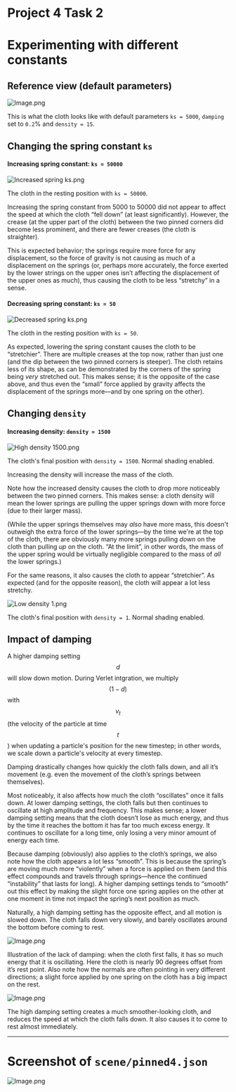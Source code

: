 # Project 4 Task 2

# Experimenting with different constants

## Reference view (default parameters)

![Image.png](Project%204%20Task%202.assets/Image.png)

This is what the cloth looks like with default parameters `ks = 5000`, `damping` set to `0.2`% and `density = 15`.

## Changing the spring constant `ks`

#### Increasing spring constant: `ks = 50000`

![Increased spring ks.png](Project%204%20Task%202.assets/Increased%20spring%20ks.png)

The cloth in the resting position with `ks = 50000`.

Increasing the spring constant from 5000 to 50000 did not appear to affect the speed at which the cloth “fell down” (at least significantly). However, the crease (at the upper part of the cloth) between the two pinned corners did become less prominent, and there are fewer creases (the cloth is straighter).

This is expected behavior; the springs require more force for any displacement, so the force of gravity is not causing as much of a displacement on the springs (or, perhaps more accurately, the force exerted by the lower strings on the upper ones isn’t affecting the displacement of the upper ones as much), thus causing the cloth to be less “stretchy” in a sense.

#### Decreasing spring constant: `ks = 50`

![Decreased spring ks.png](Project%204%20Task%202.assets/Decreased%20spring%20ks.png)

The cloth in the resting position with `ks = 50`.

As expected, lowering the spring constant causes the cloth to be “stretchier”. There are multiple creases at the top now, rather than just one (and the dip between the two pinned corners is steeper). The cloth retains less of its shape, as can be demonstrated by the corners of the spring being *very* stretched out. This makes sense; it is the opposite of the case above, and thus even the “small” force applied by gravity affects the displacement of the springs more—and by one spring on the other).

## Changing `density`

#### Increasing density: `density = 1500`

![High density 1500.png](Project%204%20Task%202.assets/High%20density%201500.png)

The cloth's final position with `density = 1500`. Normal shading enabled.

Increasing the density will increase the mass of the cloth.

Note how the increased density causes the cloth to drop more noticeably between the two pinned corners. This makes sense: a cloth density will mean the lower springs are pulling the upper springs down with more force (due to their larger mass).

(While the upper springs themselves may *also* have more mass, this doesn't outweigh the extra force of the lower springs—by the time we're at the top of the cloth, there are obviously many more springs pulling *down* on the cloth than pulling *up* on the cloth. “At the limit”, in other words, the mass of the upper spring would be virtually negligible compared to the mass of *all* the lower springs.)

For the same reasons, it also causes the cloth to appear “stretchier”. As expected (and for the opposite reason), the cloth will appear a lot less stretchy.

![Low density 1.png](Project%204%20Task%202.assets/Low%20density%201.png)

The cloth's final position with `density = 1`. Normal shading enabled.

## Impact of damping

A higher damping setting $$d$$ will slow down motion. During Verlet intgration, we multiply $$(1-d)$$ with $$v_t$$ (the velocity of the particle at time $$t$$) when updating a particle's position for the new timestep; in other words, we scale down a particle's velocity at every timestep.

Damping drastically changes how quickly the cloth falls down, and all it’s movement (e.g. even the movement of the cloth’s springs between themselves).

Most noticeably, it also affects how much the cloth “oscillates” once it falls down. At lower damping settings, the cloth falls but then continues to oscillate at high amplitude and frequency. This makes sense; a lower damping setting means that the cloth doesn’t lose as much energy, and thus by the time it reaches the bottom it has far too much excess energy. It continues to oscillate for a long time, only losing a very minor amount of energy each time.

Because damping (obviously) also applies to the cloth’s springs, we also note how the cloth appears a lot less “smooth”. This is because the spring’s are moving much more “violently” when a force is applied on them (and this effect compounds and travels through springs—hence the continued “instability” that lasts for long). A higher damping settings tends to “smooth” out this effect by making the slight force one spring applies on the other at one moment in time not impact the spring’s next position as much.

Naturally, a high damping setting has the opposite effect, and all motion is slowed down. The cloth falls down very slowly, and barely oscillates around the bottom before coming to rest.

![Image.png](Project%204%20Task%202.assets/Image%20(2).png)

Illustration of the lack of damping: when the cloth first falls, it has so much energy that it is oscillating. Here the cloth is nearly 90 degrees offset from it’s rest point. Also note how the normals are often pointing in very different directions; a slight force applied by one spring on the cloth has a big impact on the rest.

![Image.png](Project%204%20Task%202.assets/Image%20(3).png)

The high damping setting creates a much smoother-looking cloth, and reduces the speed at which the cloth falls down. It also causes it to come to rest almost immediately.

---

# Screenshot of `scene/pinned4.json`

![Image.png](Project%204%20Task%202.assets/Image%20(4).png)

